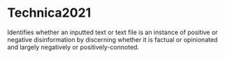 # Technica2021
Identifies whether an inputted text or text file is an instance of positive or
negative disinformation by discerning whether it is factual or opinionated and
largely negatively or positively-connoted.
